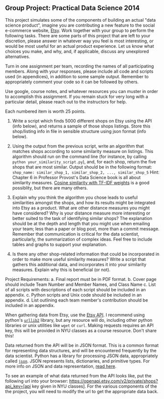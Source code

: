 Group Project: Practical Data Science 2014
------------------------------------------

This project simulates some of the components of building an actual "data science product", imagine you are contributing a new feature to the social e-commerce website, [Etsy](http://www.etsy.com). Work together with your group to perform the following tasks. There are some parts of this project that are left to your discretion, please answer in whatever way you feel is most interesting, or would be most useful for an actual product experience. Let us know what choices you make, and why, and, if applicable, discuss any unexplored alternatives. 

Turn in one assignment per team, recording the names of all participating members. Along with your responses, please include all code and scripts used (in appendices), in addition to some sample output.  Remember to appropriately comment your code so it can be followed by others.

Use google, course notes, and whatever resources you can muster in order to accomplish this assignment. If you remain stuck for very long with a particular detail, please reach out to the instructors for help. 


Each numbered item is worth 25 points.

1. Write a script which finds 5000 different shops on Etsy using the API (info below), and returns a sample of those shops listings. Store this shop/listing info in file in sensible structure using json format (info below).

2. Using the output from the previous script, write an algorithm that matches shops according to some similarity measure on listings. This algorithm
should run on the command line (for instance, by calling `python your_similarity_script.py`), and, for each shop, return the five shops that are most similar. Output should be in the following format:
`shop_name: similar_shop_1, similar_shop_2, ..., similar_shop_5`
Hint: Chapter 6 in Professor Provost's Data Science book is all about similarity measures. [Cosine similarity with TF-IDF weights](http://stackoverflow.com/a/12128777) is a good possiblity, but there are many others.

3. Explain why you think the algorithm you chose leads to useful similarities amongst the shops, and how its results might be integrated into Etsy as a product. What are other distance measures you might have considered? Why is your distance measure more interesting or better suited to the task of identifying similar shops? The explanation should be at the depth and length that you might use when emailing your team; less than a paper or blog post, more than a commit message. Remember that communication is critical for the data scientist, particularly, the summarization of complex ideas.  Feel free to include tables and graphs to support your explanation.

4. Is there any other shop-related information that could be incorporated in order to make more useful similarity measures? Write a script that gathers this additional data, and incorporates it into your similarity measures. Explain why this is beneficial (or not).

Project Requirements:
a.  Final report must be in PDF format.
b.  Cover page should include Team Number and Member Names, and Class Name
c.  List of all scripts with descriptions of each script should be included in an appendix.
c.  Python scripts and Unix code should be included in an appendix.
d.  List outlining each team member's contribution should be included in an appendix.

When gathering data from Etsy, use the [Etsy API](http://developer.etsy.com/). I recommend using python's [`urllib2`](https://docs.python.org/2/howto/urllib2.html) library, but any resource will do, including other python libraries or unix utilities like `wget` or `curl`.  Making requests requires an API key, this will be provided in NYU classes as a course resource. Don't share this!

Data returned from the API will be in JSON format. This is a common format for representing data structures, and will be encountered frequently by the data scientist. Python has a library for processing  JSON data, appropriately called [`json`](https://docs.python.org/2/library/json.html). JSON represents lists, dictionaries, and primitive types. For more info on JSON and data representation, [read here](https://docs.google.com/document/d/1QG7r_dx9BOi3geuZyaLLpqm51gCutIYrVoD6NGWMEX0/pub). 

To see an example of what data returned from the API looks like, put the following url into your browser: https://openapi.etsy.com/v2/private/shops?api_key=[api key given in NYU classes]. For the various components of the the project, you will need to modify the url to get the appropriate data back.

